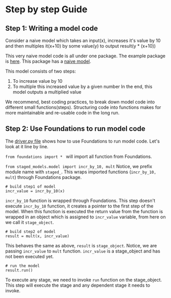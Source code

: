 # Step by step Guide

## Step 1: Writing a model code

Consider a naive model which takes an input(x), increases it's value by 10 and then multiples it(x+10) by some value(y) to output result(y * (x+10))

This very naive model code is all under one package.
The example package is [here](https://github.com/DeepLearnI/foundations/documentation/sample_code/models).
This package has a [naive model](https://github.com/DeepLearnI/foundations/documentation/sample_code/models/model.py).

This model consists of two steps:
1. To increase value by 10
2. To multiple this increased value by a given number
In the end, this model outputs a multiplied value

We recommend, best coding practices, to break down model code into different small functions(steps). Structuring code into functions makes for more maintainable and re-usable code in the long run.

## Step 2: Use Foundations to run model code


The [driver.py file](https://github.com/DeepLearnI/foundations/documentation/sample_code/driver.py) shows how to use Foundations to run model code. Let's look at it line by line.

```from foundations import * ```
will import all function from Foundations.

```from staged_models.model import incr_by_10, mult```
Notice, we prefix module name with `staged_`. This wraps imported functions (`incr_by_10, mult`) through Foundations package.

```
# build step1 of model
incr_value = incr_by_10(x)
```
`incr_by_10` function is wrapped through Foundations. This step doesn't execute `incr_by_10` function, it creates a pointer to the first step of the model. When this function is executed the return value from the function is wrapped in an object which is assigned to `incr_value` variable, from here on we call it `stage_object`.

```
# build step2 of model
result = mult(x, incr_value)
```
This behaves the same as above, `result` is `stage_object`. Notice, we are passing `incr_value` to `mult` function. `incr_value` is a stage_object and has not been executed yet.

```
# run the model
result.run()
```
To execute any stage, we need to invoke `run` function on the stage_object. This step will execute the stage and any dependent stage it needs to invoke.
